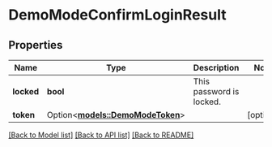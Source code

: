 # DemoModeConfirmLoginResult

## Properties

Name | Type | Description | Notes
------------ | ------------- | ------------- | -------------
**locked** | **bool** | This password is locked. | 
**token** | Option<[**models::DemoModeToken**](DemoModeToken.md)> |  | [optional]

[[Back to Model list]](../README.md#documentation-for-models) [[Back to API list]](../README.md#documentation-for-api-endpoints) [[Back to README]](../README.md)


